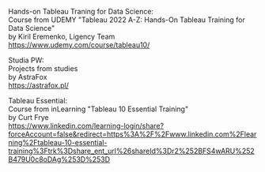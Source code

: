 Hands-on Tableau Traning for Data Science:  
Course from UDEMY "Tableau 2022 A-Z: Hands-On Tableau Training for Data Science"  
by Kiril Eremenko, Ligency Team  
https://www.udemy.com/course/tableau10/

Studia PW:  
Projects from studies   
by AstraFox  
https://astrafox.pl/

Tableau Essential:  
Course from inLearning "Tableau 10 Essential Training"  
by Curt Frye  
https://www.linkedin.com/learning-login/share?forceAccount=false&redirect=https%3A%2F%2Fwww.linkedin.com%2Flearning%2Ftableau-10-essential-training%3Ftrk%3Dshare_ent_url%26shareId%3Dr2%252BFS4wARU%252B479U0c8oDAg%253D%253D
